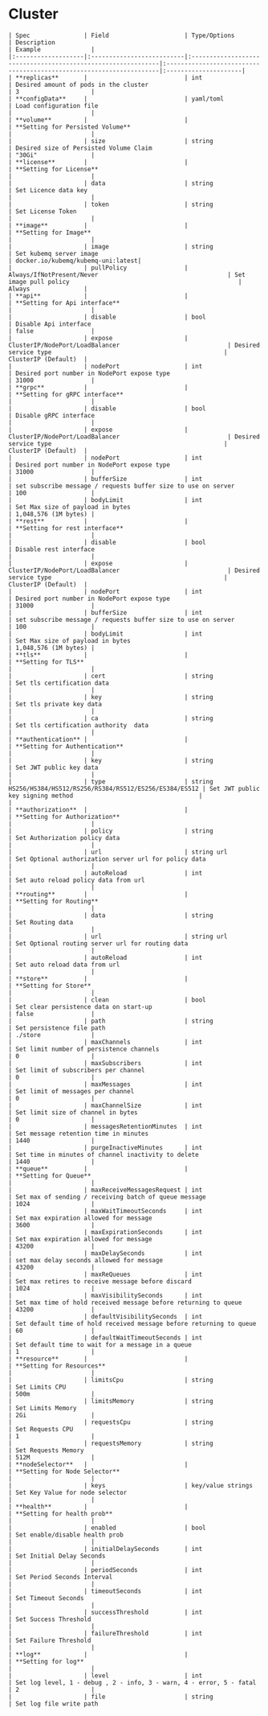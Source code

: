 # Cluster


    | Spec               | Field                     | Type/Options                                                 | Description                                                         | Example              |
    |:-------------------|:--------------------------|:-------------------------------------------------------------|:--------------------------------------------------------------------|:---------------------|
    | **replicas**       |                           | int                                                          | Desired amount of pods in the cluster                               | 3                    |
    | **configData**     |                           | yaml/toml                                                    | Load configuration file                                             |                      |
    | **volume**         |                           |                                                              | **Setting for Persisted Volume**                                    |                      |
    |                    | size                      | string                                                       | Desired size of Persisted Volume Claim                              | "30Gi"               |
    | **license**        |                           |                                                              | **Setting for License**                                             |                      |
    |                    | data                      | string                                                       | Set Licence data key                                                |                      |
    |                    | token                     | string                                                       | Set License Token                                                   |                      |
    | **image**          |                           |                                                              | **Setting for Image**                                               |                      |
    |                    | image                     | string                                                       | Set kubemq server image                                             | docker.io/kubemq/kubemq-uni:latest|
    |                    | pullPolicy                | Always/IfNotPresent/Never                                    | Set image pull policy                                               | Always               |
    | **api**            |                           |                                                              | **Setting for Api interface**                                       |                      |
    |                    | disable                   | bool                                                         | Disable Api interface                                               | false                |
    |                    | expose                    | ClusterIP/NodePort/LoadBalancer                              | Desired service type                                                | ClusterIP (Default)  |
    |                    | nodePort                  | int                                                          | Desired port number in NodePort expose type                         | 31000                |
    | **grpc**           |                           |                                                              | **Setting for gRPC interface**                                      |                      |
    |                    | disable                   | bool                                                         | Disable gRPC interface                                              |                      |
    |                    | expose                    | ClusterIP/NodePort/LoadBalancer                              | Desired service type                                                | ClusterIP (Default)  |
    |                    | nodePort                  | int                                                          | Desired port number in NodePort expose type                         | 31000                |
    |                    | bufferSize                | int                                                          | set subscribe message / requests buffer size to use on server       | 100                  |
    |                    | bodyLimit                 | int                                                          | Set Max size of payload in bytes                                    | 1,048,576 (1M bytes) |
    | **rest**           |                           |                                                              | **Setting for rest interface**                                      |                      |
    |                    | disable                   | bool                                                         | Disable rest interface                                              |                      |
    |                    | expose                    | ClusterIP/NodePort/LoadBalancer                              | Desired service type                                                | ClusterIP (Default)  |
    |                    | nodePort                  | int                                                          | Desired port number in NodePort expose type                         | 31000                |
    |                    | bufferSize                | int                                                          | set subscribe message / requests buffer size to use on server       | 100                  |
    |                    | bodyLimit                 | int                                                          | Set Max size of payload in bytes                                    | 1,048,576 (1M bytes) |
    | **tls**            |                           |                                                              | **Setting for TLS**                                                 |                      |
    |                    | cert                      | string                                                       | Set tls certification data                                          |                      |
    |                    | key                       | string                                                       | Set tls private key data                                            |                      |
    |                    | ca                        | string                                                       | Set tls certification authority  data                               |                      |
    | **authentication** |                           |                                                              | **Setting for Authentication**                                      |                      |
    |                    | key                       | string                                                       | Set JWT public key data                                             |                      |
    |                    | type                      | string HS256/HS384/HS512/RS256/RS384/RS512/ES256/ES384/ES512 | Set JWT public key signing method                                   |                      |
    | **authorization**  |                           |                                                              | **Setting for Authorization**                                       |                      |
    |                    | policy                    | string                                                       | Set Authorization policy data                                       |                      |
    |                    | url                       | string url                                                   | Set Optional authorization server url for policy data               |                      |
    |                    | autoReload                | int                                                          | Set auto reload policy data from url                                |                      |
    | **routing**        |                           |                                                              | **Setting for Routing**                                             |                      |
    |                    | data                      | string                                                       | Set Routing data                                                    |                      |
    |                    | url                       | string url                                                   | Set Optional routing server url for routing data                    |                      |
    |                    | autoReload                | int                                                          | Set auto reload data from url                                       |                      |
    | **store**          |                           |                                                              | **Setting for Store**                                               |                      |
    |                    | clean                     | bool                                                         | Set clear persistence data on start-up                              | false                |
    |                    | path                      | string                                                       | Set persistence file path                                           | ./store              |
    |                    | maxChannels               | int                                                          | Set limit number of persistence channels                            | 0                    |
    |                    | maxSubscribers            | int                                                          | Set limit of subscribers per channel                                | 0                    |
    |                    | maxMessages               | int                                                          | Set limit of messages per channel                                   | 0                    |
    |                    | maxChannelSize            | int                                                          | Set limit size of channel in bytes                                  | 0                    |
    |                    | messagesRetentionMinutes  | int                                                          | Set message retention time in minutes                               | 1440                 |
    |                    | purgeInactiveMinutes      | int                                                          | Set time in minutes of channel inactivity to delete                 | 1440                 |
    | **queue**          |                           |                                                              | **Setting for Queue**                                               |                      |
    |                    | maxReceiveMessagesRequest | int                                                          | Set max of sending / receiving batch of queue message               | 1024                 |
    |                    | maxWaitTimeoutSeconds     | int                                                          | Set max expiration allowed for message                              | 3600                 |
    |                    | maxExpirationSeconds      | int                                                          | Set max expiration allowed for message                              | 43200                |
    |                    | maxDelaySeconds           | int                                                          | set max delay seconds allowed for message                           | 43200                |
    |                    | maxReQueues               | int                                                          | Set max retires to receive message before discard                   | 1024                 |
    |                    | maxVisibilitySeconds      | int                                                          | Set max time of hold received message before returning to queue     | 43200                |
    |                    | defaultVisibilitySeconds  | int                                                          | Set default time of hold received message before returning to queue | 60                   |
    |                    | defaultWaitTimeoutSeconds | int                                                          | Set default time to wait for a message in a queue                   | 1                    |
    | **resource**       |                           |                                                              | **Setting for Resources**                                           |                      |
    |                    | limitsCpu                 | string                                                       | Set Limits CPU                                                      | 500m                 |
    |                    | limitsMemory              | string                                                       | Set Limits Memory                                                   | 2Gi                  |
    |                    | requestsCpu               | string                                                       | Set Requests CPU                                                    | 1                    |
    |                    | requestsMemory            | string                                                       | Set Requests Memory                                                 | 512M                 |
    | **nodeSelector**   |                           |                                                              | **Setting for Node Selector**                                       |                      |
    |                    | keys                      | key/value strings                                            | Set Key Value for node selector                                     |                      |
    | **health**         |                           |                                                              | **Setting for health prob**                                         |                      |
    |                    | enabled                   | bool                                                         | Set enable/disable health prob                                      |                      |
    |                    | initialDelaySeconds       | int                                                          | Set Initial Delay Seconds                                           |                      |
    |                    | periodSeconds             | int                                                          | Set Period Seconds Interval                                         |                      |
    |                    | timeoutSeconds            | int                                                          | Set Timeout Seconds                                                 |                      |
    |                    | successThreshold          | int                                                          | Set Success Threshold                                               |                      |
    |                    | failureThreshold          | int                                                          | Set Failure Threshold                                               |                      |
    | **log**            |                           |                                                              | **Setting for log**                                                 |                      |
    |                    | level                     | int                                                          | Set log level, 1 - debug , 2 - info, 3 - warn, 4 - error, 5 - fatal | 2                    |
    |                    | file                      | string                                                       | Set log file write path
